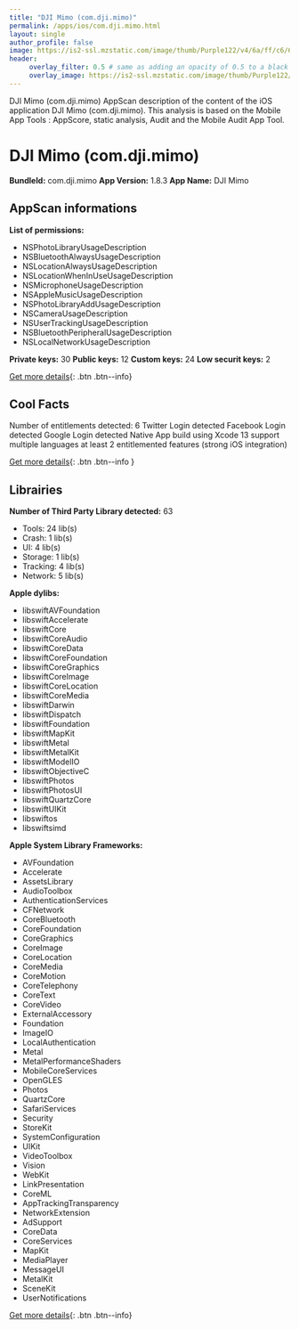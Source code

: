 ```yaml
---
title: "DJI Mimo (com.dji.mimo)"
permalink: /apps/ios/com.dji.mimo.html
layout: single
author_profile: false
image: https://is2-ssl.mzstatic.com/image/thumb/Purple122/v4/6a/ff/c6/6affc622-d092-2d10-c12e-918f9ba6a923/AppIcon-0-0-1x_U007emarketing-0-0-0-4-0-0-sRGB-0-0-0-GLES2_U002c0-512MB-85-220-0-0.png/512x512bb.jpg
header: 
     overlay_filter: 0.5 # same as adding an opacity of 0.5 to a black background
     overlay_image: https://is2-ssl.mzstatic.com/image/thumb/Purple122/v4/6a/ff/c6/6affc622-d092-2d10-c12e-918f9ba6a923/AppIcon-0-0-1x_U007emarketing-0-0-0-4-0-0-sRGB-0-0-0-GLES2_U002c0-512MB-85-220-0-0.png/512x512bb.jpg
---
```

DJI Mimo (com.dji.mimo) AppScan description of the content of the iOS application DJI Mimo (com.dji.mimo). This analysis is based on the Mobile App Tools : AppScore, static analysis, Audit and the Mobile Audit App Tool.

# DJI Mimo (com.dji.mimo)

**BundleId:** com.dji.mimo
**App Version:** 1.8.3
**App Name:** DJI Mimo


## AppScan informations 

**List of permissions:** 
- NSPhotoLibraryUsageDescription
- NSBluetoothAlwaysUsageDescription
- NSLocationAlwaysUsageDescription
- NSLocationWhenInUseUsageDescription
- NSMicrophoneUsageDescription
- NSAppleMusicUsageDescription
- NSPhotoLibraryAddUsageDescription
- NSCameraUsageDescription
- NSUserTrackingUsageDescription
- NSBluetoothPeripheralUsageDescription
- NSLocalNetworkUsageDescription
  
  
**Private keys:** 30
**Public keys:** 12
**Custom keys:** 24
**Low securit keys:** 2
  
[Get more details](/pricing.html){: .btn .btn--info}

## Cool Facts

Number of entitlements detected: 6
Twitter Login detected
Facebook Login detected
Google Login detected
Native App
build using Xcode 13
support multiple languages
at least 2 entitlemented features (strong iOS integration)
  
[Get more details](/pricing.html){: .btn .btn--info }

## Librairies 
**Number of Third Party Library detected:** 63
- Tools: 24 lib(s)
- Crash: 1 lib(s)
- UI: 4 lib(s)
- Storage: 1 lib(s)
- Tracking: 4 lib(s)
- Network: 5 lib(s)


**Apple dylibs:**
- libswiftAVFoundation
- libswiftAccelerate
- libswiftCore
- libswiftCoreAudio
- libswiftCoreData
- libswiftCoreFoundation
- libswiftCoreGraphics
- libswiftCoreImage
- libswiftCoreLocation
- libswiftCoreMedia
- libswiftDarwin
- libswiftDispatch
- libswiftFoundation
- libswiftMapKit
- libswiftMetal
- libswiftMetalKit
- libswiftModelIO
- libswiftObjectiveC
- libswiftPhotos
- libswiftPhotosUI
- libswiftQuartzCore
- libswiftUIKit
- libswiftos
- libswiftsimd


**Apple System Library Frameworks:**
- AVFoundation
- Accelerate
- AssetsLibrary
- AudioToolbox
- AuthenticationServices
- CFNetwork
- CoreBluetooth
- CoreFoundation
- CoreGraphics
- CoreImage
- CoreLocation
- CoreMedia
- CoreMotion
- CoreTelephony
- CoreText
- CoreVideo
- ExternalAccessory
- Foundation
- ImageIO
- LocalAuthentication
- Metal
- MetalPerformanceShaders
- MobileCoreServices
- OpenGLES
- Photos
- QuartzCore
- SafariServices
- Security
- StoreKit
- SystemConfiguration
- UIKit
- VideoToolbox
- Vision
- WebKit
- LinkPresentation
- CoreML
- AppTrackingTransparency
- NetworkExtension
- AdSupport
- CoreData
- CoreServices
- MapKit
- MediaPlayer
- MessageUI
- MetalKit
- SceneKit
- UserNotifications


  
[Get more details](/pricing.html){: .btn .btn--info}

